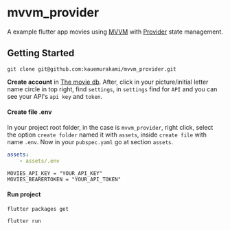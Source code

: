 # mvvm_provider

A example flutter app movies using [MVVM](https://learn.microsoft.com/pt-br/windows/uwp/data-binding/data-binding-and-mvvm) with [Provider](https://pub.dev/packages/provider) state management.

## Getting Started

`git clone git@github.com:kauemurakami/mvvm_provider.git`
<br/>

**Create account** in [The movie db](https://www.themoviedb.org/).
After, click in your picture/initial letter name circle in top right, find `settings`, in `settings` find for `API` and you can see your API's `api key` and `token`.
<br/>

#### Create file .env
In your project root folder, in the case is `mvvm_provider`, right click, select the option `create folder` named it with `assets`, inside `create file` with name `.env`. Now in your `pubspec.yaml` go at section `assets`.
```yaml
assets:
    - assets/.env
```
```.env
MOVIES_API_KEY = "YOUR_API_KEY"
MOVIES_BEARERTOKEN = "YOUR_API_TOKEN"
```

#### Run project

`flutter packages get`
<br/>

`flutter run`

